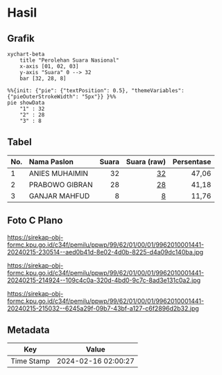 # Hasil

## Grafik

```mermaid
xychart-beta
    title "Perolehan Suara Nasional"
    x-axis [01, 02, 03]
    y-axis "Suara" 0 --> 32
    bar [32, 28, 8]
```

```mermaid
%%{init: {"pie": {"textPosition": 0.5}, "themeVariables": {"pieOuterStrokeWidth": "5px"}} }%%
pie showData
    "1" : 32
    "2" : 28
    "3" : 8
```

## Tabel

| No. | Nama Paslon    | Suara | Suara (raw) | Persentase |
|:--- |:-------------- | -----:| -----------:| ----------:|
| 1   | ANIES MUHAIMIN | 32    | [32][p-1]   | 47,06      |
| 2   | PRABOWO GIBRAN | 28    | [28][p-2]   | 41,18      |
| 3   | GANJAR MAHFUD  | 8     | [8][p-3]    | 11,76      |


[p-1]: https://github.com/gigit-pemilu/pemilu-2024/blob/main/pilpres/hitung-suara/sub/99-luar-negeri/sub/62-kuala-lumpur-malaysia/sub/01-kuala-lumpur-malaysia/sub/0001-kuala-lumpur-malaysia/sub/441-tps-128/sub/paslon-1.txt
[p-2]: https://github.com/gigit-pemilu/pemilu-2024/blob/main/pilpres/hitung-suara/sub/99-luar-negeri/sub/62-kuala-lumpur-malaysia/sub/01-kuala-lumpur-malaysia/sub/0001-kuala-lumpur-malaysia/sub/441-tps-128/sub/paslon-2.txt
[p-3]: https://github.com/gigit-pemilu/pemilu-2024/blob/main/pilpres/hitung-suara/sub/99-luar-negeri/sub/62-kuala-lumpur-malaysia/sub/01-kuala-lumpur-malaysia/sub/0001-kuala-lumpur-malaysia/sub/441-tps-128/sub/paslon-3.txt

## Foto C Plano

https://sirekap-obj-formc.kpu.go.id/c34f/pemilu/ppwp/99/62/01/00/01/9962010001441-20240215-230514--aed0b41d-8e02-4d0b-8225-d4a09dc140ba.jpg

https://sirekap-obj-formc.kpu.go.id/c34f/pemilu/ppwp/99/62/01/00/01/9962010001441-20240215-214924--109c4c0a-320d-4bd0-9c7c-8ad3e131c0a2.jpg

https://sirekap-obj-formc.kpu.go.id/c34f/pemilu/ppwp/99/62/01/00/01/9962010001441-20240215-215032--6245a29f-09b7-43bf-a127-c6f2896d2b32.jpg


## Metadata

| Key        | Value               |
| ---------- | ------------------- |
| Time Stamp | 2024-02-16 02:00:27 |



